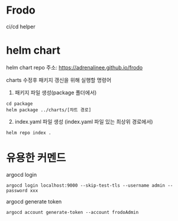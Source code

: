 # Frodo

ci/cd helper


# helm chart

helm chart repo 주소: https://adrenalinee.github.io/frodo

charts 수정후 패키지 갱신을 위해 실행할 명령어

1. 패키지 파일 생성(package 폴더에서)
```shell
cd package
helm package ../charts/[챠트 경로]
```

2. index.yaml 파일 생성 (index.yaml 파일 있는 최상위 경로에서)
```shell
helm repo index .
```


# 유용한 커멘드
argocd login
```shell
argocd login localhost:9000 --skip-test-tls --username admin --password xxx
```

argocd generate token
```shell
argocd account generate-token --account frodoAdmin
```



